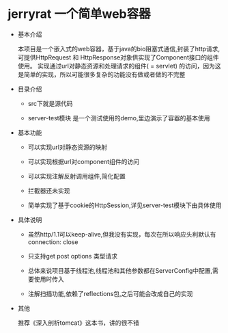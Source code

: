 # jerryrat 一个简单web容器

- 基本介绍

    本项目是一个嵌入式的web容器，基于java的bio阻塞式通信,封装了http请求,可提供HttpRequest 和 HttpResponse对象供实现了Component接口的组件使用。
实现通过url对静态资源和处理请求的组件( = servlet) 的访问，因为这是简单的实现，所以可能很多复杂的功能没有做或者做的不完整

- 目录介绍

   - src下就是源代码
   
   - server-test模块 是一个测试使用的demo,里边演示了容器的基本使用

- 基本功能

    - 可以实现url对静态资源的映射
    
    - 可以实现根据url对component组件的访问
    
    - 可以实现注解反射调用组件,简化配置
    
    - 拦截器还未实现
    
    - 简单实现了基于cookie的HttpSession,详见server-test模块下由具体使用
    
- 具体说明

    -  虽然http/1.1可以keep-alive,但我没有实现，每次在所以响应头利默认有connection: close
    
    -  只支持get post options 类型请求
    
    -  总体来说项目基于线程池,线程池和其他参数都在ServerConfig中配置,需要使用时传入

    -  注解扫描功能,依赖了reflections包,之后可能会改成自己的实现
    
- 其他
    
    推荐《深入剖析tomcat》这本书，讲的很不错
